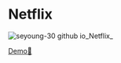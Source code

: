 # Netflix

![seyoung-30 github io_Netflix_](https://github.com/user-attachments/assets/b222196b-2156-495d-86bc-796a9e4bb8b6)

[Demo🔗](https://seyoung-30.github.io/Netflix/)
